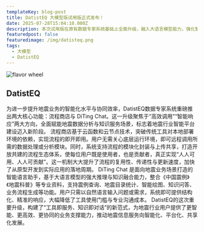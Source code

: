 ```yaml
---
templateKey: blog-post
title: DatistEQ 大模型版试用版正式发布！
date: 2025-07-28T15:04:10.000Z
description: 本次试用版在原有数据专家系统基础上全面升级，融入大语言模型能力，强化智能问答与自动化业务支持。新版本面向地震监测、分析与科普等场景，提供更专业、更高效的智能服务体验。
featuredpost: false
featuredimage: /img/datisteq.png
tags:
  - 大模型
  - DatistEQ
---
```

![flavor wheel](/img/datisteq.png)



## DatistEQ

为进一步提升地震业务的智能化水平与协同效率，DatistEQ数据专家系统重磅推出两大核心功能：流程商店与 DiTing Chat。这一升级聚焦于“高效调用”“智能响应”两大方向，全面赋能地震数据分析与知识服务场景，标志着地震行业智能平台建设迈入新阶段。
流程商店基于云函数和云节点技术，突破传统工具对本地部署环境的依赖，实现流程的即开即用。用户无需关心底层运行环境，即可远程调用所需的数据处理或分析模块。同时，系统支持流程的模块化封装与上传共享，打造开放共建的流程生态体系，使每位用户既是使用者，也是贡献者，真正实现“人人可用、人人可贡献”。这一机制大大提升了流程的复用性、传递性与更新速度，加快了从原型开发到实际应用的落地周期。
DiTing Chat 是面向地震业务场景打造的智能语言助手，基于大语言模型的强大推理与知识融合能力，整合《中国震例》《地震科普》等专业资料，支持震例查询、地震目录统计、智能绘图、知识问答、业务流程生成等功能。用户只需以自然语言输入问题或需求，系统即可提供结构化、精准的响应，大幅降低了工具使用门槛与专业沟通成本。
DatistEQ的这次重要升级，构建了“工具即服务、知识即对话”的新范式，为地震行业用户提供了更智能、更高效、更协同的业务支撑能力，推动地震信息服务向智能化、平台化、共享化发展。